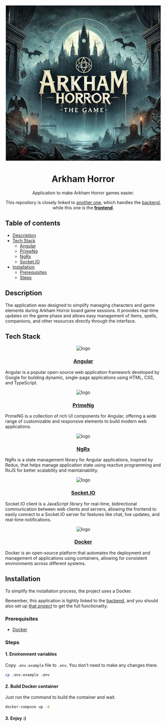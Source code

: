 <p align="center">
  <img src="https://raw.githubusercontent.com/Xapixowy/arkham-horror-backend/refs/heads/main/public/assets/images/email/banner.webp" alt="logo" width="500"/>
</p>

<h1 align="center">Arkham Horror</h1>

<p align="center">Application to make Arkham Horror games easier.</p>
<p align="center">This repository is closely linked to <a href="https://github.com/Xapixowy/arkham-horror-backend">another one</a>, which handles the <a href="https://github.com/Xapixowy/arkham-horror-backend">backend</a>, while this one is the <b><u>frontend</b></u>.</p>

<h2>Table of contents</h2>
<ul>
  <li><a href="#description">Description</a></li>
  <li><a href="#tech-stack">Tech Stack</a>
    <ul>
      <li><a href="#angular">Angular</a></li>
      <li><a href="#priemng">PrimeNg</a></li>
      <li><a href="#ngrx">NgRx</a></li>
      <li><a href="#socketio">Socket.IO</a></li>
    </ul>
  </li>
  <li><a href="#installation">Installation</a>
    <ul>
      <li><a href="#prerequisites">Prerequisites</a></li>
      <li><a href="#steps">Steps</a></li>
    </ul>
  </li>
</ul>

<h2 id="description">Description</h2>
<p>The application was designed to simplify managing characters and game elements during Arkham Horror board game sessions. It provides real-time updates on the game phase and allows easy management of items, spells, companions, and other resources directly through the interface.</p>

<h2 id="tech-stack">Tech Stack</h2>
<p align="center">
  <img src="https://lh3.googleusercontent.com/d/1S7QzMK5MggtQAnKnptrZN1JJNnDpQ8eK" alt="logo" width="130"/>
</p>
<h3 align="center" id="angular"><a href="https://angular.dev/">Angular</a></h3>
<p>Angular is a popular open-source web application framework developed by Google for building dynamic, single-page applications using HTML, CSS, and TypeScript.</p>

<p align="center">
  <img src="https://i0.wp.com/www.primefaces.org/wp-content/uploads/2021/10/primeng-logo.png?fit=280%2C300&ssl=1" alt="logo" width="100"/>
</p>
<h3 align="center" id="primeng"><a href="https://primeng.org/">PrimeNg</a></h3>
<p>PrimeNG is a collection of rich UI components for Angular, offering a wide range of customizable and responsive elements to build modern web applications.</p>

<p align="center">
  <img src="https://ngrx.io/assets/images/badge.svg" alt="logo" width="100"/>
</p>
<h3 align="center" id="ngrx"><a href="https://ngrx.io/">NgRx</a></h3>
<p>NgRx is a state management library for Angular applications, inspired by Redux, that helps manage application state using reactive programming and RxJS for better scalability and maintainability.</p>

<p align="center">
  <picture>
  <source media="(prefers-color-scheme: dark)" srcset="https://socket.io/images/logo-dark.svg">
  <img src="https://socket.io/images/logo.svg" alt="logo" width="100"/>
  </picture>
</p>
<h3 align="center" id="socketio"><a href="https://socket.io">Socket.IO</a></h3>
<p>Socket.IO client is a JavaScript library for real-time, bidirectional communication between web clients and servers, allowing the frontend to easily connect to a Socket.IO server for features like chat, live updates, and real-time notifications.</p>

<p align="center">
  <img src="https://logos-world.net/wp-content/uploads/2021/02/Docker-Logo-700x394.png" alt="logo" width="200"/>
</p>
<h3 align="center" id="docker"><a href="https://www.docker.com/">Docker</a></h3>
<p>Docker is an open-source platform that automates the deployment and management of applications using containers, allowing for consistent environments across different systems.</p>

<h2 id="installation">Installation</h2>
<p>To simplify the installation process, the project uses a Docker.</p>
<p>Remember, this application is tightly linked to the <a href="https://github.com/Xapixowy/arkham-horror-backend">backend</a>, and you should also set up <a href="https://github.com/Xapixowy/arkham-horror-backend">that project</a> to get the full functionality.</p>

<h3 id="prerequisites">Prerequisites</h3>
<ul>
  <li><a href="https://www.docker.com/">Docker</a></li>
</ul>

<h3 id="steps">Steps</h3>
<h4>1. Environment variables</h4>

Copy `.env.example` file to `.env`. You don't need to make any changes there.
```bash
cp .env.example .env
```
<h4>2. Build Docker container</h4>

Just run the command to build the container and wait.
```bash
docker-compose up -d
```

<h4>3. Enjoy :)</h4>
